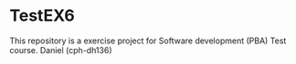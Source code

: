 # TestEX6
This repository is a exercise project for Software development (PBA) Test course. Daniel (cph-dh136)
